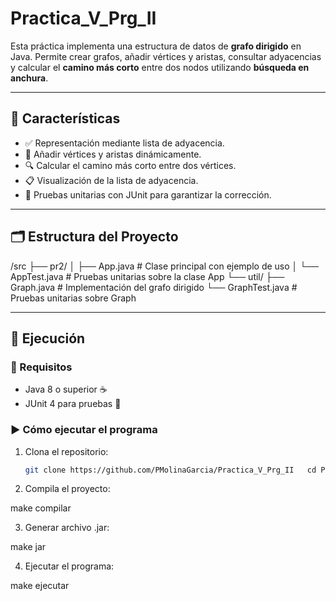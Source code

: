 # Practica_V_Prg_II

Esta práctica implementa una estructura de datos de **grafo dirigido** en Java. Permite crear grafos, añadir vértices y aristas, consultar adyacencias y calcular el **camino más corto** entre dos nodos utilizando **búsqueda en anchura**.

---

## 🧠 Características

- ✅ Representación mediante lista de adyacencia.
- 🔄 Añadir vértices y aristas dinámicamente.
- 🔍 Calcular el camino más corto entre dos vértices.
- 📋 Visualización de la lista de adyacencia.
- 🧪 Pruebas unitarias con JUnit para garantizar la corrección.

---

## 🗂️ Estructura del Proyecto

/src
├── pr2/
│ ├── App.java # Clase principal con ejemplo de uso
│ └── AppTest.java # Pruebas unitarias sobre la clase App
└── util/
├── Graph.java # Implementación del grafo dirigido
└── GraphTest.java # Pruebas unitarias sobre Graph


---

## 🚀 Ejecución

### 🔧 Requisitos

- Java 8 o superior ☕
- JUnit 4 para pruebas 🧪

### ▶️ Cómo ejecutar el programa

1. Clona el repositorio:
   ```bash
   git clone https://github.com/PMolinaGarcia/Practica_V_Prg_II   cd Practica_V_Prg_II

2. Compila el proyecto:

make compilar

3. Generar archivo .jar:

make jar

4. Ejecutar el programa:

make ejecutar
